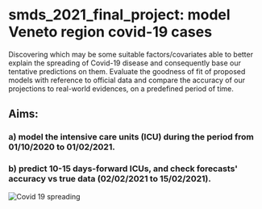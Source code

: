 # smds_2021_final_project: model Veneto region covid-19 cases 
Discovering which may be some suitable factors/covariates able to better explain the spreading of Covid-19 disease and consequently base our tentative predictions on them.
Evaluate the goodness of fit of proposed models with reference to official data and compare the accuracy of our projections to real-world evidences, on a predefined period of time.

## Aims: 
### a) model the intensive care units (ICU) during the period from 01/10/2020 to 01/02/2021.
### b) predict 10-15 days-forward ICUs, and check forecasts' accuracy vs true data (02/02/2021 to 15/02/2021).
![Covid 19 spreading](https://blog.refugee.info/content/images/2020/03/Screen-Shot-2020-03-09-at-5.40.53-PM.png)
